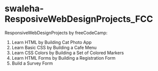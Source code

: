 # swaleha-ResposiveWebDesignProjects_FCC 

ResponsiveWebDesignProjects by freeCodeCamp:

1. Learn HTML by Building Cat Photo App
2. Learn Basic CSS by Building a Cafe Menu
3. Learn CSS Colors by Building a Set of Colored Markers
4. Learn HTML Forms by Building a Registration Form
5. Build a Survey Form 
